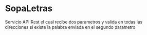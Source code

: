 # SopaLetras
Servicio API Rest el cual recibe dos parametros y valida en todas las direcciones si existe la palabra enviada en el segundo parametro
